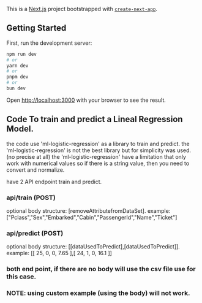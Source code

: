 This is a [Next.js](https://nextjs.org/) project bootstrapped with [`create-next-app`](https://github.com/vercel/next.js/tree/canary/packages/create-next-app).

## Getting Started

First, run the development server:

```bash
npm run dev
# or
yarn dev
# or
pnpm dev
# or
bun dev
```

Open [http://localhost:3000](http://localhost:3000) with your browser to see the result.

## Code To train and predict a Lineal Regression Model.

the code use 'ml-logistic-regression' as a library to train and predict.
the 'ml-logistic-regression' is not the best library but for simplicity was used. (no precise at all)
the 'ml-logistic-regression' have a limitation that only work with numerical values so if there is a string value, then you need to convert and normalize.

have 2 API endpoint train and predict.

### api/train (POST)
optional body structure: [removeAttributefromDataSet].
example:
["Pclass","Sex","Embarked","Cabin","PassengerId","Name","Ticket"]

### api/predict (POST)
optional body structure: [[dataUsedToPredict],[dataUsedToPredict]].
example:
[[ 25, 0, 0, 7.65 ],[ 24, 1, 0, 16.1 ]]

### both end point, if there are no body will use the csv file use for this case.
### NOTE: using custom example (using the body) will not work.